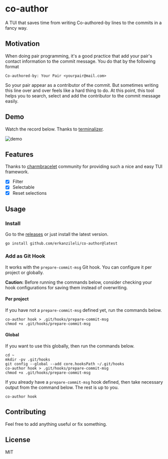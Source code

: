 # co-author

A TUI that saves time from writing Co-authored-by lines to the commits in a fancy way.

## Motivation

When doing pair programming, it's a good practice that add your pair's contact information to the commit message. You do
that by the following format

```
Co-authored-by: Your Pair <yourpair@mail.com>
```

So your pair appear as a contributor of the commit. But sometimes writing this line over and over feels like a hard
thing to do. At this point, this tool helps you to search, select and add the contributor to the commit message easily.

## Demo

Watch the record below. Thanks to [terminalizer](https://terminalizer.com).

![demo](demo.gif)

## Features

Thanks to [charmbracelet](https://github.com/charmbracelet) community for providing such a nice and easy TUI framework.

- [X] Filter
- [X] Selectable
- [X] Reset selections

## Usage

### Install

Go to the [releases](https://github.com/erkanzileli/co-author/releases) or just install the latest version.

```shell
go install github.com/erkanzileli/co-author@latest
```

### Add as Git Hook

It works with the `prepare-commit-msg` Git hook. You can configure it per project or globally.

**Caution:** Before running the commands below, consider checking your hook configurations for saving them instead of
overwriting.

#### Per project

If you have not a `prepare-commit-msg` defined yet, run the commands below.

```shell
co-author hook > .git/hooks/prepare-commit-msg
chmod +x .git/hooks/prepare-commit-msg
```

#### Global

If you want to use this globally, then run the commands below.

```shell
cd ~
mkdir -pv .git/hooks
git config --global --add core.hooksPath ~/.git/hooks
co-author hook > .git/hooks/prepare-commit-msg
chmod +x .git/hooks/prepare-commit-msg
```

If you already have a `prepare-commit-msg` hook defined, then take necessary output from the command below. The rest is
up to you.

```shell
co-author hook
```

## Contributing

Feel free to add anything useful or fix something.

## License

MIT